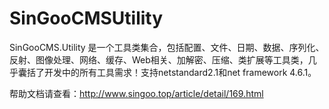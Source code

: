 # SinGooCMSUtility
SinGooCMS.Utility 是一个工具类集合，包括配置、文件、日期、数据、序列化、反射、图像处理、网络、缓存、Web相关、加解密、压缩、类扩展等工具类，几乎囊括了开发中的所有工具需求！支持netstandard2.1和net framework 4.6.1。

帮助文档请查看：http://www.singoo.top/article/detail/169.html
